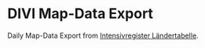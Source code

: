 # DIVI Map-Data Export

Daily Map-Data Export from [Intensivregister Ländertabelle].

[Intensivregister Ländertabelle]: https://www.intensivregister.de/#/intensivregister?tab=laendertabelle